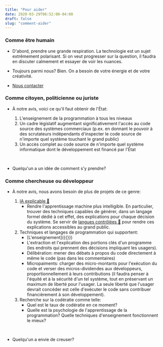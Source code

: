 ```yaml
---
title: "Pour aider"
date: 2020-03-29T06:52:00-04:00
draft: false
slug: "comment-aider"
---
```


### Comme être humain

* D'abord, prendre une grande respiration. La technologie est un sujet
  extrêmement polarisant. Si on veut progresser sur la question, il faudra en
  discuter calmement et essayer de voir les nuances. 
  
* Toujours parmi nous? Bien. On a besoin de votre énergie et de votre créativité.

* [Nous contacter](/apropos)

<h3 id="lois"> Comme citoyen, politicienne ou juriste </h3>

* À notre avis, voici ce qu'il faut obtenir de l'État:

    1. L'enseignement de la programmation à tous les niveaux
    1. Un cadre législatif augmentant significativement l'accès au code source
      des systèmes commerciaux (p.ex. en donnant le pouvoir à des
      scrutateurs indépendants d'inspecter le code source de n'importe quel
      système touchant le grand public)
    1. Un accès complet au code source de n'importe quel système informatique
      dont le développement est financé par l'État

<br>

* Quelqu'un a un idée de comment s'y prendre?

<h3 id="recherche">Comme chercheuse ou développeur</h3>

* À notre avis, nous avons besoin de plus de projets de ce genre:

    1. <a
    href="https://en.wikipedia.org/wiki/Explainable_artificial_intelligence"
    target="_blank">IA explicable 🔗</a>
        * Rendre l'apprentissage machine plus intelligible. En particulier,
          trouver des techniques capables de générer, dans un langage formel
          dédié à cet effet, des explications pour chaque décision du système.
          Se servir de <a
          href="https://fr.wikipedia.org/wiki/Langue_contr%C3%B4l%C3%A9e"
          target="_blank">langues contrôlées 🔗</a>  pour rendre ces
          explications accessibles au grand public.
    1. Techniques et langages de programmation qui supportent:
        * [L'enseignement]({{<ref research-project>}})
        * L'extraction et l'explication des portions clés d'un programme (les
          endroits qui prennent des décisions impliquant les usagers).
        * Délibération: mener des débats à propos du code directement à même le
          code (pas dans les commentaires)
        * Micropaiments: charger des micro-montants pour l'exécution du code et
          verser des micros-dividendes aux développeurs, proportionnellement à
          leurs contributions (il faudra penser à l'équité et à la sécurité
          d'un tel système, tout en préservant un maximum de liberté pour
          l'usager. La seule liberté que l'usager devrait concéder est celle
          d'exécuter le code sans contribuer financièrement à son
          développement).
    1. Recherche sur la codératie comme telle:
        * Quel est le taux de codératie en ce moment?
        * Quelle est la psychologie de l'apprentissage de la programmation?
          Quelle techniques d'enseignement fonctionnent le mieux?

<br>

* Quelqu'un a envie de creuser?


<!--

## Comme consommateur, entrepreneure ou économiste

* Voici à notre avis ce à quoi il faut réfléchir:

    1. Quels logiciels libres sont déjà accessibles pour vous, votre famille, votre organisation ou entreprise?
        * P.ex: Firefox plutôt que Chrome, Gimp plutôt que Photoshop, Framadate plutôt que Doodle, Libreoffice plutôt que Office, etc.
        * Seriez-vous prêt à contribuer financièrement au développement de ces logiciels?
    1. Quelle façon alternative de financer le développement des outils informatiques connaissez-vous ou imaginez-vous?

-->




